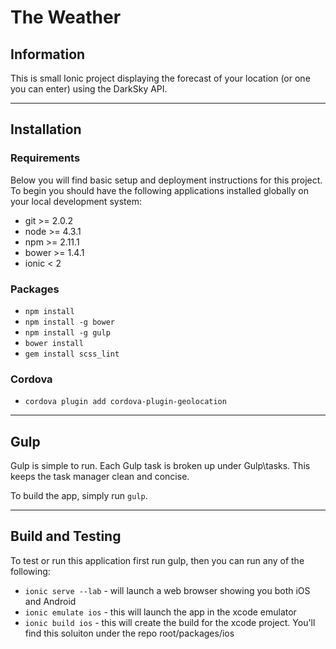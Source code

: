 # The Weather


## Information
This is small Ionic project displaying the forecast of your location (or one you can enter) using the DarkSky API. 

---


## Installation

### Requirements

Below you will find basic setup and deployment instructions for this project. To begin you should have the following applications installed globally on your local development system:

  + git >= 2.0.2
  + node >= 4.3.1
  + npm >= 2.11.1
  + bower >= 1.4.1
  + ionic < 2

### Packages
  + `npm install`
  + `npm install -g bower`
  + `npm install -g gulp`
  + `bower install`
  + `gem install scss_lint`
  
### Cordova
  + `cordova plugin add cordova-plugin-geolocation`
  
---

## Gulp

Gulp is simple to run.  Each Gulp task is broken up under Gulp\tasks.  This keeps the task manager clean and concise.

To build the app, simply run `gulp`.

---

## Build and Testing

To test or run this application first run gulp, then you can run any of the following:
  + `ionic serve --lab` - will launch a web browser showing you both iOS and Android
  + `ionic emulate ios` - this will launch the app in the xcode emulator
  + `ionic build ios` - this will create the build for the xcode project. You'll find this soluiton under the repo root/packages/ios



